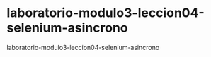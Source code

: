 # laboratorio-modulo3-leccion04-selenium-asincrono
laboratorio-modulo3-leccion04-selenium-asincrono
